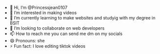 - 👋 Hi, I’m @Princessjean0107
- 👀 I’m interested in making videos 
- 🌱 I’m currently learning to make websites and studyig with my degree in BSIT
- 💞️ I’m looking to collaborate on web developers 
- 📫 How to reach me you can send me dm on my socials
- 😄 Pronouns: she
- ⚡ Fun fact: I love editing tiktok videos

<!---
Princessjean0107/Princessjean0107 is a ✨ special ✨ repository because its `README.md` (this file) appears on your GitHub profile.
You can click the Preview link to take a look at your changes.
--->
